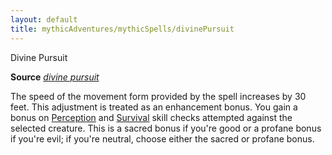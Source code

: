 ```yaml
---
layout: default
title: mythicAdventures/mythicSpells/divinePursuit
---
```

Divine Pursuit

**Source** [_divine pursuit_](ultimateMagic/spells/divinePursuit#_divine-pursuit)

The speed of the movement form provided by the spell increases by 30 feet. This adjustment is treated as an enhancement bonus. You gain a bonus on [Perception](skills/perception#_perception) and [Survival](skills/survival#_survival) skill checks attempted against the selected creature. This is a sacred bonus if you're good or a profane bonus if you're evil; if you're neutral, choose either the sacred or profane bonus.

